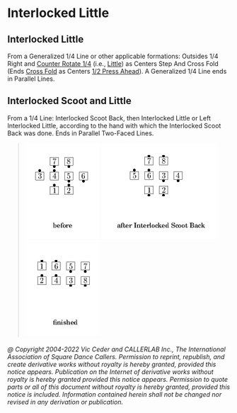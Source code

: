 
# Interlocked Little
## Interlocked Little

From a Generalized 1/4 Line
or other applicable formations:
Outsides 1/4 Right and
[Counter Rotate 1/4](../c1/counter_rotate.md)
(i.e., [Little](../c1/scoot_and_little.md)) as
Centers Step And Cross Fold
(Ends [Cross Fold](../ms/fold.md) as Centers
[1/2 Press Ahead](../c1/press.md)).
A Generalized 1/4 Line ends in Parallel Lines.
## Interlocked Scoot and Little

From a 1/4 Line: Interlocked Scoot Back, then Interlocked
Little or Left Interlocked Little, according to the hand with which
the Interlocked Scoot Back was done. Ends in Parallel Two-Faced
Lines.

> 
> ![alt](interlocked_little-1.png)
> ![alt](interlocked_little-2.png)
> ![alt](interlocked_little-3.png)
> 
###### @ Copyright 2004-2022 Vic Ceder and CALLERLAB Inc., The International Association of Square Dance Callers. Permission to reprint, republish, and create derivative works without royalty is hereby granted, provided this notice appears. Publication on the Internet of derivative works without royalty is hereby granted provided this notice appears. Permission to quote parts or all of this document without royalty is hereby granted, provided this notice is included. Information contained herein shall not be changed nor revised in any derivation or publication.
